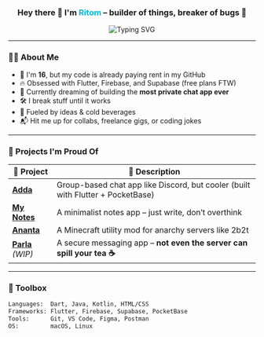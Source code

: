 <!-- Fun intro banner -->
<h3 align="center">
  Hey there 👋 I'm <span style="color:#00bcd4">Ritom</span> – builder of things, breaker of bugs 🐛
</h3>
<p align="center">
  <img src="https://readme-typing-svg.demolab.com?font=Fira+Code&size=22&pause=1000&color=00BCD4&center=true&vCenter=true&width=440&lines=Flutter+Fanboy+%F0%9F%9A%80;Java+%26+Kotlin+Native+%F0%9F%91%BD;Coding+since+I+could+spell+%22print()%22;I+build+apps+for+fun+and+the+future" alt="Typing SVG" />
</p>

---

### 🧑‍💻 About Me

- 👶 I'm **16**, but my code is already paying rent in my GitHub
- 🔥 Obsessed with Flutter, Firebase, and Supabase (free plans FTW)
- 💭 Currently dreaming of building the **most private chat app ever**
- 🛠️ I break stuff until it works
- 🧃 Fueled by ideas & cold beverages
- 📬 Hit me up for collabs, freelance gigs, or coding jokes

---

### 💼 Projects I'm Proud Of

| 🚀 Project | 📝 Description |
|----------|---------------|
| [**Adda**](https://github.com/mister-ritom/adda) | Group-based chat app like Discord, but cooler (built with Flutter + PocketBase) |
| [**My Notes**](https://github.com/mister-ritom/mynotes) | A minimalist notes app – just write, don’t overthink |
| [**Ananta**](https://github.com/mister-ritom/ananta) | A Minecraft utility mod for anarchy servers like 2b2t |
| [**Parla**](https://github.com/mister-ritom/parla) *(WIP)* | A secure messaging app – **not even the server can spill your tea ☕** |

---

### 🧰 Toolbox

```txt
Languages:  Dart, Java, Kotlin, HTML/CSS
Frameworks: Flutter, Firebase, Supabase, PocketBase
Tools:      Git, VS Code, Figma, Postman
OS:         macOS, Linux
